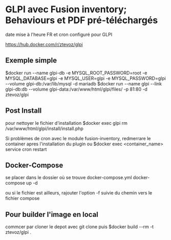# GLPI avec Fusion inventory; Behaviours et PDF pré-téléchargés

date mise à l'heure FR et cron configuré pour GLPI

https://hub.docker.com/r/ztevoz/glpi

## Exemple simple
$docker run --name glpi-db  -e MYSQL_ROOT_PASSWORD=root -e MYSQL_DATABASE=glpi -e MYSQL_USER=glpi -e MYSQL_PASSWORD=glpi --volume glpi-db:/var/lib/mysql  -d mariadb
$docker run --name glpi --link glpi-db:db --volume glpi-data:/var/www/html/glpi/files/ -p 81:80 -d ztevoz/glpi

## Post Install
pour nettoyer le fichier d'installation
$docker exec glpi rm /var/www/html/glpi/install/install.php

Si problèmes de cron avec le module fusion-inventory, redmerrare le container apres l'installation du plugin ou 
$docker exec <container_name> service cron restart

## Docker-Compose
se placer dans le dossier où se trouve docker-compose.yml
docker-compose up -d

ou si le fichier est ailleurs, rajouter l'option -f suivie du chemin vers le fichier compose

## Pour builder l'image en local

commcer par cloner le depot avec git clone
puis
$docker build --rm -t ztevoz/glpi .